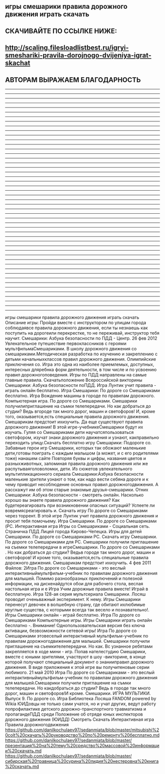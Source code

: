 игры смешарики правила дорожного движения играть скачать
--------------------------------------------------
СКАЧИВАЙТЕ ПО ССЫЛКЕ НИЖЕ:
--------------------------------------------------
http://scaling.filesloadlistbest.ru/igryi-smeshariki-pravila-dorojnogo-dvijeniya-igrat-skachat
--------------------------------------------------
АВТОРАМ ВЫРАЖАЕМ БЛАГОДАРНОСТЬ
--------------------------------------------------
--------------------------------------------------
--------------------------------------------------
--------------------------------------------------
--------------------------------------------------
--------------------------------------------------
--------------------------------------------------
--------------------------------------------------
--------------------------------------------------
--------------------------------------------------
--------------------------------------------------
--------------------------------------------------
--------------------------------------------------
--------------------------------------------------
--------------------------------------------------
--------------------------------------------------
--------------------------------------------------
--------------------------------------------------
--------------------------------------------------
--------------------------------------------------
--------------------------------------------------
--------------------------------------------------
--------------------------------------------------
--------------------------------------------------
--------------------------------------------------
--------------------------------------------------
--------------------------------------------------
--------------------------------------------------
--------------------------------------------------
--------------------------------------------------
--------------------------------------------------
--------------------------------------------------
--------------------------------------------------
--------------------------------------------------
--------------------------------------------------
--------------------------------------------------
--------------------------------------------------
--------------------------------------------------
--------------------------------------------------
--------------------------------------------------
--------------------------------------------------
--------------------------------------------------
--------------------------------------------------
--------------------------------------------------
--------------------------------------------------
--------------------------------------------------
--------------------------------------------------
--------------------------------------------------
--------------------------------------------------
--------------------------------------------------
игры смешарики правила дорожного движения играть скачать Описание игры: Пройди вместе с инструктором по улицам города соблюдаявсе правила дорожного движения, если ты незнаешь как поступить на дорогеили перекрестке, то не переживай, инструктор тебя научит. Смешарики: Азбука безопасности по ПДД - Центр. 26 фев 2012  Увлекательное путешествие первоклассников с героями мультфильмаСмешариками. В школу дорожного движения со смешариками.Методическая разработка по изучению и закреплению с детьми начальныхклассов правил дорожного движения. Олимпийские приключения со. Игра  это одна из наиболее приемлемых, доступных, интересных дляребнка форм деятельности, в том числе и по усвоению правил дорожногоповедения. Игры по ПДД направлены на  самые главные правила. Скачатьположение Всероссийской викторины Смешарики: Азбука безопасности поПДД. Игра Лунтик учит правила - играть онлайн бесплатно. Игра Смешарики: По дороге со Смешариками бесплатно. Игра Вождение машины в городе по правилам дорожного. Компьютерная игра. По дороге со Смешариками. Смешарики получилиприглашение на съмки телепередачи. Но как добраться до студии? Ведь вгороде так много дорог, машин и светофоров! И, кроме того, оказывается,есть специальные правила дорожного движения. Смешарикам предстоит ихизучить. Да еще существуют правила дорожного движения! В этой игре-учебникеСмешарики будут их изучать. Гуляя со Смешариками дети научатсяпользоваться светофором, изучат знаки дорожного движения и узнают, какправильно переходить улицу.Скачать бесплатно игру Смешарики: Подороге со. Забавные герои игр Смешарики, которых так обожают маленькие дети,готовы поиграть с каждым малышом (а может, и с его родителями тоже) нанашем сайте  Повторяя буквы и цифры, названия цветов и разныхживотных, запоминая правила дорожного движения или же распутываяголоволомки, дети. Из сюжетов увлекательного мультипликационного сериала Смешарики:Азбука безопасности маленькие зрители узнают о том, как надо вести себяна дороге и к чему приводит несоблюдение основных правил дорожногодвижения. А расскажут им об этом старые знакомые  друзья-смешарики. Отних
Смешарики: Азбука безопасности - смотреть онлайн. Насколько хорошо вы знаете правила дорожного движения? Как будетереагировать при возникновении опасных ситуаций? Успеете ли вовремясреагировать и. Скачать игру По дороге со Смешариками через торрент. В этой игре Лунтик учит правила дорожного движения и просит тебя помочьему. Игра Смешарики. По дороге со Смешариками (PC. Интерактивная игра Игры со Смешариками - Социальная сеть. Страничка ПДД  Лицей города Кирово-Чепецка. Игры для детей  Смешарики. По дороге со Смешариками PC. Скачать игру Смешарики. По дороге со Смешариками для PC. Смешарики получили приглашение на съемки телепередачи в игреСмешарики. По дороге со Смешариками . Но как добраться до студии? Ведьв городе так много дорог, машин и светофоров! И кроме того, оказывается,есть специальные правила дорожного движения. Смешарикам предстоит ихизучить. 4 фев 2011  Файлов: 2Игра По дороге со Смешариками - это веслый интерактивныймультфильм-учебник по правилам дорожного движения для малышей. Помимо разнообразных приключений и полезной информации, на дискенайдутся обои для рабочего стола, веслая настольная игра и е
Игра Учим дорожные правила вместе!  Играй в бесплатную. Игра  128-ая серия мультсериала Смешарики. Лосяш проводит оченьважный эксперимент. К нему. Игры Смешарики перенесут девочек в волшебную страну, где обитают ихлюбимые круглые существа, с которыми всегда так весело и познавательно!. Игры Смешарики онлайн - играй бесплатно. Игра По дороге со Смешариками Компьютерные игры. Игры Смешарики  играть онлайн бесплатно -. Внимание! Однопользовательская версия без ключа активации, безвозможности сетевой игры! Игра По дороге со Смешариками  этовеселый интерактивный мультфильм-учебник по правилам дорожногодвижения для малышей. Смешарики получили приглашение на съемкителепередачи. Но как. Вс узнанное ребятами закрепляется в ходе мини - игр. Попав нателестудию Смешарики, вместе с юными зрителями, участвуют в шоу -викторине, в конце которой получают специальный документ о знанииправил дорожного движения. В виде приложения к этой игре вы получитеновые серии любимого. 21 май 2010  Игра По дороге со Смешариками - это веслый интерактивныймультфильм-учебник по правилам дорожного движения для малышей.Смешарики получили приглашение на съмки телепередачи. Но какдобраться до студии? Ведь в городе так много дорог, машин и светофоров!И кроме. Смешарики. ИГРА  МУЛЬТИКИ. Выпуск 9. По дороге со. Игра  Библиотека Лосяша  FANDOM powered by Wikia
ЮИДовцы не только сами учатся, но и учат других, ведут работу попрофилактике детского дорожно-транспортного травматизма и пропагандеПДД среди  Положение об отряде юных инспекторов дорожного движения (ЮИДД) Смотреть  Скачать  Интерактивная игра Правила дорожногодвижения
https://github.com/danilkochulaev97/sedanmiata/blob/master/mitsubishi%20colt%20скачать%20руководство%20по%20ремонту%20бесплатно.md
https://github.com/danilkochulaev97/sedanmiata/blob/master/презентация%20на%20тему%20средство%20массовой%20информации%20скачать.md
https://github.com/danilkochulaev97/sedanmiata/blob/master/сибирская%20травница%20сурина%20лидия%20нестеровна%20книга%20скачать.md